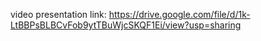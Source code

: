 video presentation link: https://drive.google.com/file/d/1k-LtBBPsBLBCvFob9ytTBuWjcSKQF1Ei/view?usp=sharing
